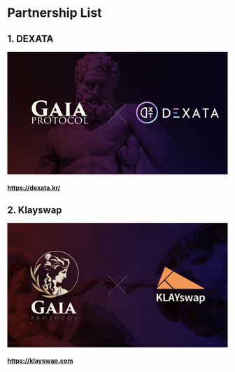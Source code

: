 # Partnership List

## 1. DEXATA

![](../.gitbook/assets/DEXATA.png)

#### https://dexata.kr/

## 2. Klayswap

![](../.gitbook/assets/klayswap.jpeg)

#### https://klayswap.com
